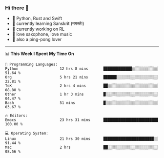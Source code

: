 ### Hi there 👋

- 📙 Python, Rust and Swift
- 🌱 currently learning Sanskrit (नमस्ते!)
- 🔭 currently working on RL
- 🎷 love saxophone, love music
- 🏓 also a ping-pong lover

<!--
**ZiqinGong/ZiqinGong** is a ✨ _special_ ✨ repository because its `README.md` (this file) appears on your GitHub profile.

Here are some ideas to get you started:

- 🔭 I’m currently working on ...
- 🌱 I’m currently learning ...
- 👯 I’m looking to collaborate on ...
- 🤔 I’m looking for help with ...
- 💬 Ask me about ...
- 📫 gongzq0301@sjtu.edu.cn
- 😄 Pronouns: ...
- ⚡ Fun fact: ...
-->

---

<!--START_SECTION:waka-->
📊 **This Week I Spent My Time On** 

```text
💬 Programming Languages: 
Python                   12 hrs 8 mins       █████████████░░░░░░░░░░░░   51.64 % 
Org                      5 hrs 21 mins       ██████░░░░░░░░░░░░░░░░░░░   22.81 % 
TeX                      2 hrs 4 mins        ██░░░░░░░░░░░░░░░░░░░░░░░   08.80 % 
Other                    1 hr 3 mins         █░░░░░░░░░░░░░░░░░░░░░░░░   04.47 % 
Bash                     51 mins             █░░░░░░░░░░░░░░░░░░░░░░░░   03.67 % 

🔥 Editors: 
Emacs                    23 hrs 31 mins      █████████████████████████   100.00 % 

💻 Operating System: 
Linux                    21 hrs 30 mins      ███████████████████████░░   91.44 % 
Mac                      2 hrs               ██░░░░░░░░░░░░░░░░░░░░░░░   08.56 % 
```


<!--END_SECTION:waka-->
